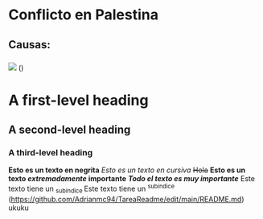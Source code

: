 # Conflicto en Palestina

## Causas:


### 

![](https://e00-elmundo.uecdn.es/assets/multimedia/imagenes/2014/08/23/14087936142446.jpg) ()
# A first-level heading
## A second-level heading
### A third-level heading

**Esto es un texto en negrita**
_Esto es un texto en cursiva_
~~Hola~~
**Esto es un texto _extremadamente_ importante**
***Todo el texto es muy importante***
Este texto tiene un <sub> subindice </sub>
Este texto tiene un <sup> subindice </sup>
(https://github.com/Adrianmc94/TareaReadme/edit/main/README.md)
ukuku

